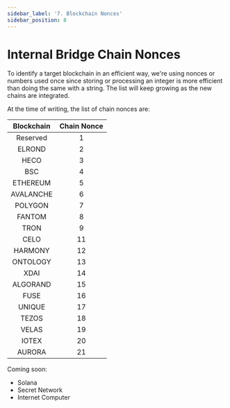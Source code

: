 ```yaml
---
sidebar_label: '7. Blockchain Nonces'
sidebar_position: 8
---
```


# Internal Bridge Chain Nonces

To identify a target blockchain in an efficient way, we're using nonces or numbers used once since storing or processing an integer is more efficient than doing the same with a string. The list will keep growing as the new chains are integrated.

At the time of writing, the list of chain nonces are:

|Blockchain|Chain Nonce|
|:-:|:-:|
|Reserved|1|
|ELROND|2|
|HECO|3|
|BSC|4|
|ETHEREUM|5|
|AVALANCHE|6|
|POLYGON|7|
|FANTOM|8|
|TRON|9|
|CELO|11|
|HARMONY|12|
|ONTOLOGY|13|
|XDAI|14|
|ALGORAND|15|
|FUSE|16|
|UNIQUE|17|
|TEZOS|18|
|VELAS|19|
|IOTEX|20|
|AURORA|21|

Coming soon:<br/>
- Solana
- Secret Network
- Internet Computer